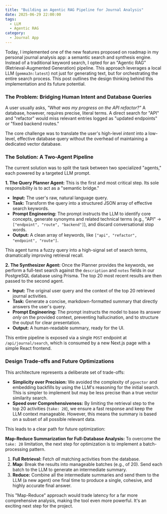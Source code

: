 ```yaml
---
title: "Building an Agentic RAG Pipeline for Journal Analysis"
date: 2025-06-29 22:00:00
tags:
  - LLM
  - Agentic RAG
category:
  - Journal App
---
```


Today, I implemented one of the new features proposed on roadmap in my personal journal analysis app: a semantic search and synthesis engine. Instead of a traditional keyword search, I opted for an "Agentic RAG" (Retrieval-Augmented Generation) pipeline. This approach leverages a local LLM (`gemma3n:latest`) not just for generating text, but for orchestrating the entire search process. This post outlines the design thinking behind this implementation and its future potential.

<!-- more -->

### The Problem: Bridging Human Intent and Database Queries

A user usually asks, *"What was my progress on the API refactor?"* A database, however, requires precise, literal terms. A direct search for "API" and "refactor" would miss relevant entries logged as "updated endpoints" or "fixed backend routes."

The core challenge was to translate the user's high-level *intent* into a low-level, effective database query without the overhead of maintaining a dedicated vector database.

### The Solution: A Two-Agent Pipeline

The current solution was to split the task between two specialized "agents," each powered by a targeted LLM prompt.

**1. The Query Planner Agent:**
This is the first and most critical step. Its sole responsibility is to act as a "semantic bridge."

-   **Input:** The user's raw, natural language query.
-   **Task:** Transform the query into a structured JSON array of effective search keywords.
-   **Prompt Engineering:** The prompt instructs the LLM to identify core concepts, generate synonyms and related technical terms (e.g., "API" -> `["endpoint", "route", "backend"]`), and discard conversational stop words.
-   **Output:** A clean array of keywords, like `["api", "refactor", "endpoint", "route"]`.

This agent turns a fuzzy query into a high-signal set of search terms, dramatically improving retrieval recall.

**2. The Synthesizer Agent:**
Once the Planner provides the keywords, we perform a full-text search against the `description` and `notes` fields in our PostgreSQL database using Prisma. The top 20 most recent results are then passed to the second agent.

-   **Input:** The original user query and the context of the top 20 retrieved journal activities.
-   **Task:** Generate a concise, markdown-formatted summary that directly answers the user's query.
-   **Prompt Engineering:** The prompt instructs the model to base its answer *only* on the provided context, preventing hallucination, and to structure the output for clear presentation.
-   **Output:** A human-readable summary, ready for the UI.

This entire pipeline is exposed via a single `POST` endpoint at `/api/journal/search`, which is consumed by a new Next.js page with a simple React frontend.

### Design Trade-offs and Future Optimizations

This architecture represents a deliberate set of trade-offs:

-   **Simplicity over Precision:** We avoided the complexity of `pgvector` and embedding backfills by using the LLM's reasoning for the initial search. This is simpler to implement but may be less precise than a true vector similarity search.
-   **Speed over Comprehensiveness:** By limiting the retrieval step to the top 20 activities (`take: 20`), we ensure a fast response and keep the LLM context manageable. However, this means the summary is based on a subset of all possible relevant data.

This leads to a clear path for future optimization:

**Map-Reduce Summarization for Full-Database Analysis:**
To overcome the `take: 20` limitation, the next step for optimization is to implement a batch-processing pattern.

1.  **Full Retrieval:** Fetch *all* matching activities from the database.
2.  **Map:** Break the results into manageable batches (e.g., of 20). Send each batch to the LLM to generate an intermediate summary.
3.  **Reduce:** Combine all the intermediate summaries and send them to the LLM (a new agent) one final time to produce a single, cohesive, and highly accurate final answer.

This "Map-Reduce" approach would trade latency for a far more comprehensive analysis, making the tool even more powerful. It's an exciting next step for the project.